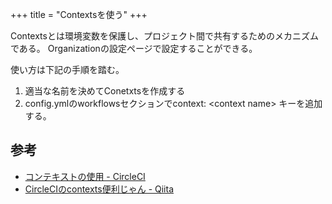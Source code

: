 +++
title = "Contextsを使う"
+++

Contextsとは環境変数を保護し、プロジェクト間で共有するためのメカニズムである。
Organizationの設定ページで設定することができる。

使い方は下記の手順を踏む。

1. 適当な名前を決めてConetxtsを作成する
2. config.ymlのworkflowsセクションでcontext: &lt;context name&gt; キーを追加する。

## 参考

- [コンテキストの使用 - CircleCI](https://circleci.com/docs/ja/2.0/contexts/)
- [CircleCIのcontexts便利じゃん - Qiita](https://qiita.com/ieee0824/items/d687fdb1accd5a20821d)
